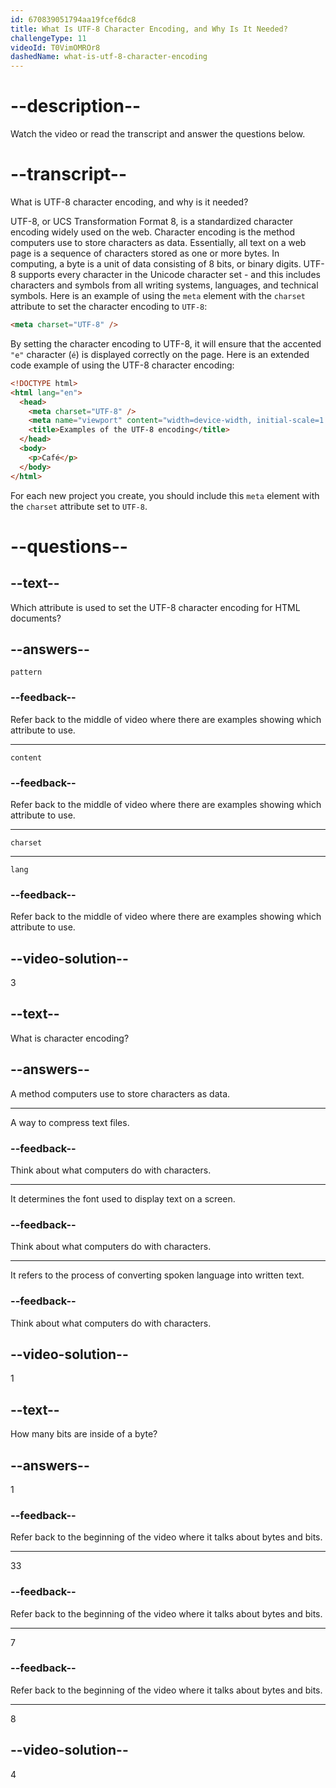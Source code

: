 ```yaml
---
id: 670839051794aa19fcef6dc8
title: What Is UTF-8 Character Encoding, and Why Is It Needed?
challengeType: 11
videoId: T0VimOMROr8
dashedName: what-is-utf-8-character-encoding
---
```


# --description--

Watch the video or read the transcript and answer the questions below.

# --transcript--

What is UTF-8 character encoding, and why is it needed?

UTF-8, or UCS Transformation Format 8, is a standardized character encoding widely used on the web. Character encoding is the method computers use to store characters as data. Essentially, all text on a web page is a sequence of characters stored as one or more bytes. In computing, a byte is a unit of data consisting of 8 bits, or binary digits. UTF-8 supports every character in the Unicode character set - and this includes characters and symbols from all writing systems, languages, and technical symbols. Here is an example of using the `meta` element with the `charset` attribute to set the character encoding to `UTF-8`:

```html
<meta charset="UTF-8" />
```

By setting the character encoding to UTF-8, it will ensure that the accented `"e"` character (`é`) is displayed correctly on the page. Here is an extended code example of using the UTF-8 character encoding:

```html
<!DOCTYPE html>
<html lang="en">
  <head>
    <meta charset="UTF-8" />
    <meta name="viewport" content="width=device-width, initial-scale=1.0" />
    <title>Examples of the UTF-8 encoding</title>
  </head>
  <body>
    <p>Café</p>
  </body>
</html>
```

For each new project you create, you should include this `meta` element with the `charset` attribute set to `UTF-8`.

# --questions--

## --text--

Which attribute is used to set the UTF-8 character encoding for HTML documents?

## --answers--

`pattern`

### --feedback--

Refer back to the middle of video where there are examples showing which attribute to use.

---

`content`

### --feedback--

Refer back to the middle of video where there are examples showing which attribute to use.

---

`charset`

---

`lang`

### --feedback--

Refer back to the middle of video where there are examples showing which attribute to use.

## --video-solution--

3

## --text--

What is character encoding?

## --answers--

A method computers use to store characters as data.

---

A way to compress text files.

### --feedback--

Think about what computers do with characters.

---

It determines the font used to display text on a screen.

### --feedback--

Think about what computers do with characters.

---

It refers to the process of converting spoken language into written text.

### --feedback--

Think about what computers do with characters.

## --video-solution--

1

## --text--

How many bits are inside of a byte?

## --answers--

1

### --feedback--

Refer back to the beginning of the video where it talks about bytes and bits.

---

33

### --feedback--

Refer back to the beginning of the video where it talks about bytes and bits.

---

7

### --feedback--

Refer back to the beginning of the video where it talks about bytes and bits.

---

8

## --video-solution--

4

